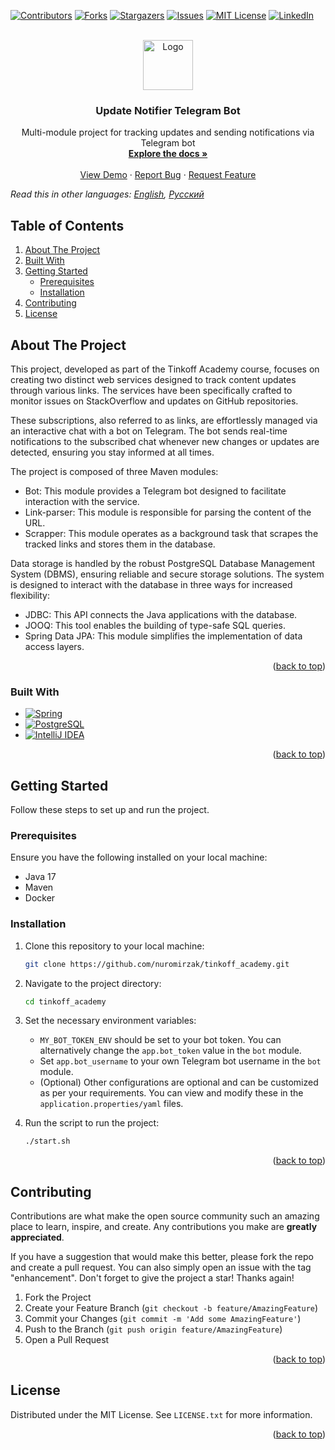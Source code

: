 <!-- Improved compatibility of back to top link: See: https://github.com/othneildrew/Best-README-Template/pull/73 -->
<a name="readme-top"></a>
<!--
*** Thanks for checking out the Best-README-Template. If you have a suggestion
*** that would make this better, please fork the repo and create a pull request
*** or simply open an issue with the tag "enhancement".
*** Don't forget to give the project a star!
*** Thanks again! Now go create something AMAZING! :D
-->



<!-- PROJECT SHIELDS -->
<!--
*** I'm using markdown "reference style" links for readability.
*** Reference links are enclosed in brackets [ ] instead of parentheses ( ).
*** See the bottom of this document for the declaration of the reference variables
*** for contributors-url, forks-url, etc. This is an optional, concise syntax you may use.
*** https://www.markdownguide.org/basic-syntax/#reference-style-links
-->
[![Contributors][contributors-shield]][contributors-url]
[![Forks][forks-shield]][forks-url]
[![Stargazers][stars-shield]][stars-url]
[![Issues][issues-shield]][issues-url]
[![MIT License][license-shield]][license-url]
[![LinkedIn][linkedin-shield]][linkedin-url]



<!-- PROJECT LOGO -->
<br />
<div align="center">
  <a href="https://github.com/nuromirzak/tinkoff_academy">
    <img src="https://upload.wikimedia.org/wikipedia/commons/thumb/8/82/Telegram_logo.svg/240px-Telegram_logo.svg.png" alt="Logo" width="80" height="80">
  </a>

<h3 align="center">Update Notifier Telegram Bot</h3>

  <p align="center">
    Multi-module project for tracking updates and sending notifications via Telegram bot
    <br />
    <a href="https://github.com/nuromirzak/tinkoff_academy"><strong>Explore the docs »</strong></a>
    <br />
    <br />
    <a href="https://github.com/nuromirzak/tinkoff_academy">View Demo</a>
    ·
    <a href="https://github.com/nuromirzak/tinkoff_academy/issues">Report Bug</a>
    ·
    <a href="https://github.com/nuromirzak/tinkoff_academy/issues">Request Feature</a>
  </p>
</div>

*Read this in other languages: [English](README.en.md), [Русский](README.md)*

<!-- TABLE OF CONTENTS -->

## Table of Contents

1. [About The Project](#about-the-project)
2. [Built With](#built-with)
3. [Getting Started](#getting-started)
    - [Prerequisites](#prerequisites)
    - [Installation](#installation)
4. [Contributing](#contributing)
5. [License](#license)

<!-- ABOUT THE PROJECT -->

## About The Project

This project, developed as part of the Tinkoff Academy course, focuses on creating two distinct web services designed to
track content updates through various links. The services have been specifically crafted to monitor issues on
StackOverflow and updates on GitHub repositories.

These subscriptions, also referred to as links, are effortlessly managed via an interactive chat with a bot on Telegram.
The bot sends real-time notifications to the subscribed chat whenever new changes or updates are detected, ensuring you
stay informed at all times.

The project is composed of three Maven modules:

- Bot: This module provides a Telegram bot designed to facilitate interaction with the service.
- Link-parser: This module is responsible for parsing the content of the URL.
- Scrapper: This module operates as a background task that scrapes the tracked links and stores them in the database.

Data storage is handled by the robust PostgreSQL Database Management System (DBMS), ensuring reliable and secure storage
solutions. The system is designed to interact with the database in three ways for increased flexibility:

- JDBC: This API connects the Java applications with the database.
- JOOQ: This tool enables the building of type-safe SQL queries.
- Spring Data JPA: This module simplifies the implementation of data access layers.

<p align="right">(<a href="#readme-top">back to top</a>)</p>

### Built With

* [![Spring][Spring]][Spring-url]
* [![PostgreSQL][PostgreSQL]][PostgreSQL-url]
* [![IntelliJ IDEA][IntelliJ IDEA]][IntelliJ IDEA-url]

<p align="right">(<a href="#readme-top">back to top</a>)</p>



<!-- GETTING STARTED -->

## Getting Started

Follow these steps to set up and run the project.

### Prerequisites

Ensure you have the following installed on your local machine:

- Java 17
- Maven
- Docker

### Installation

1. Clone this repository to your local machine:
   ```sh
   git clone https://github.com/nuromirzak/tinkoff_academy.git
   ```
2. Navigate to the project directory:
   ```sh
   cd tinkoff_academy
   ```
3. Set the necessary environment variables:

    - `MY_BOT_TOKEN_ENV` should be set to your bot token. You can alternatively change the `app.bot_token` value in
      the `bot` module.
    - Set `app.bot_username` to your own Telegram bot username in the `bot` module.
    - (Optional) Other configurations are optional and can be customized as per your requirements. You can view and
      modify these in the `application.properties/yaml` files.

4. Run the script to run the project:
   ```sh
   ./start.sh
   ```

<p align="right">(<a href="#readme-top">back to top</a>)</p>



<!-- CONTRIBUTING -->

## Contributing

Contributions are what make the open source community such an amazing place to learn, inspire, and create. Any
contributions you make are **greatly appreciated**.

If you have a suggestion that would make this better, please fork the repo and create a pull request. You can also
simply open an issue with the tag "enhancement".
Don't forget to give the project a star! Thanks again!

1. Fork the Project
2. Create your Feature Branch (`git checkout -b feature/AmazingFeature`)
3. Commit your Changes (`git commit -m 'Add some AmazingFeature'`)
4. Push to the Branch (`git push origin feature/AmazingFeature`)
5. Open a Pull Request

<p align="right">(<a href="#readme-top">back to top</a>)</p>



<!-- LICENSE -->

## License

Distributed under the MIT License. See `LICENSE.txt` for more information.

<p align="right">(<a href="#readme-top">back to top</a>)</p>



<!-- MARKDOWN LINKS & IMAGES -->
<!-- https://www.markdownguide.org/basic-syntax/#reference-style-links -->

[contributors-shield]: https://img.shields.io/github/contributors/nuromirzak/tinkoff_academy.svg?style=for-the-badge

[contributors-url]: https://github.com/nuromirzak/tinkoff_academy/graphs/contributors

[forks-shield]: https://img.shields.io/github/forks/nuromirzak/tinkoff_academy.svg?style=for-the-badge

[forks-url]: https://github.com/nuromirzak/tinkoff_academy/network/members

[stars-shield]: https://img.shields.io/github/stars/nuromirzak/tinkoff_academy.svg?style=for-the-badge

[stars-url]: https://github.com/nuromirzak/tinkoff_academy/stargazers

[issues-shield]: https://img.shields.io/github/issues/nuromirzak/tinkoff_academy.svg?style=for-the-badge

[issues-url]: https://github.com/nuromirzak/tinkoff_academy/issues

[license-shield]: https://img.shields.io/github/license/nuromirzak/tinkoff_academy.svg?style=for-the-badge

[license-url]: https://github.com/nuromirzak/tinkoff_academy/blob/master/LICENSE.txt

[linkedin-shield]: https://img.shields.io/badge/-LinkedIn-black.svg?style=for-the-badge&logo=linkedin&colorB=555

[linkedin-url]: https://linkedin.com/in/nurmukhammed

[Spring]: https://img.shields.io/badge/Spring-6DB33F?style=for-the-badge&logo=spring&logoColor=white

[Spring-url]: https://spring.io/

[PostgreSQL]: https://img.shields.io/badge/PostgreSQL-316192?style=for-the-badge&logo=postgresql&logoColor=white

[PostgreSQL-url]: https://www.postgresql.org/

[IntelliJ IDEA]: https://img.shields.io/badge/IntelliJIDEA-000000.svg?style=for-the-badge&logo=intellij-idea&logoColor=white

[IntelliJ IDEA-url]: https://www.jetbrains.com/idea/
